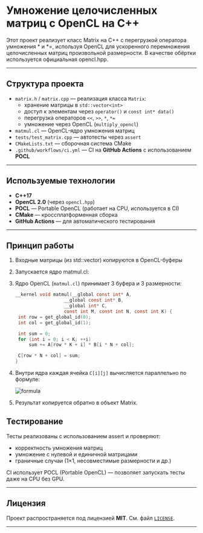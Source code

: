 # Умножение целочисленных матриц с OpenCL на C++

Этот проект реализует класс Matrix на C++ с перегрузкой оператора умножения * и *=, используя OpenCL для ускоренного перемножения целочисленных матриц произвольной размерности. В качестве обёртки используется официальная opencl.hpp.

---

## Структура проекта

- `matrix.h` / `matrix.cpp` — реализация класса `Matrix`:
  - хранение матрицы в `std::vector<int>`
  - доступ к элементам через `operator()` и `const int* data()`
  - перегрузка операторов `<<`, `>>`, `*`, `*=`
  - умножение через OpenCL (`multiply_opencl`)
- `matmul.cl` — OpenCL-ядро умножения матриц
- `tests/test_matrix.cpp` — автотесты через `assert`
- `CMakeLists.txt` — сборочная система CMake
- `.github/workflows/ci.yml` — CI на **GitHub Actions** с использованием **POCL**

---

## Используемые технологии

- **C++17**
- **OpenCL 2.0** (через `opencl.hpp`)
- **POCL** — Portable OpenCL (работает на CPU, используется в CI)
- **CMake** — кроссплатформенная сборка
- **GitHub Actions** — для автоматического тестирования

---

## Принцип работы

1. Входные матрицы (из std::vector<int>) копируются в OpenCL-буферы
2. Запускается ядро matmul.cl:
3. Ядро OpenCL (`matmul.cl`) принимает 3 буфера и 3 размерности:
   ```c
   __kernel void matmul(__global const int* A,
                     __global const int* B,
                     __global int* C,
                     const int M, const int N, const int K) {
    int row = get_global_id(0);
    int col = get_global_id(1);

    int sum = 0;
    for (int i = 0; i < K; ++i)
        sum += A[row * K + i] * B[i * N + col];

    C[row * N + col] = sum;
   }
   ```
4. Внутри ядра каждая ячейка `C[i][j]` вычисляется параллельно по формуле:

   ![formula](https://latex.codecogs.com/svg.image?C[i][j]=\sum_{k=0}^{K-1}A[i][k]\cdot%20B[k][j])

5. Результат копируется обратно в объект Matrix.

## Тестирование

Тесты реализованы с использованием assert и проверяют:

- корректность умножения матриц
- умножение с нулевой и единичной матрицами
- граничные случаи (1×1, несовместимые размерности и др.)

CI использует POCL (Portable OpenCL) — позволяет запускать тесты даже на CPU без GPU.

---

## Лицензия

Проект распространяется под лицензией **MIT**. См. файл [`LICENSE`](./LICENSE).

---

